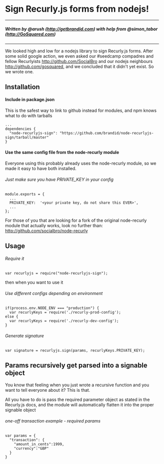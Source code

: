 # Sign Recurly.js forms from nodejs!
---
##### Written by @arush (http://getbrandid.com) with help from @simon_tabor (http://GoSquared.com)
---
We looked high and low for a nodejs library to sign Recurly.js forms. After some solid google action, we even asked our #seedcamp compadres and fellow Recurlyists <http://github.com/SocialBro> and our nodejs neighbours <http://github.com/gosquared>, and we concluded that it didn't yet exist. So we wrote one.

## Installation
#### Include in package.json
This is the safest way to link to github instead for modules, and npm knows what to do with tarballs

    ...
    dependencies {
      "node-recurlyjs-sign": "https://github.com/brandid/node-recurlyjs-sign/tarball/master"
    }

#### Use the same config file from the node-recurly module
Everyone using this probably already uses the node-recurly module, so we made it easy to have both installed.

###### Just make sure you have PRIVATE_KEY in your config

    module.exports = {
      ...
      PRIVATE_KEY:  '<your private key, do not share this EVER>',
      ...
    };

For those of you that are  looking for a fork of the original node-recurly module that actually works, look no further than: <http://github.com/socialbro/node-recurly>

## Usage
###### Require it
    var recurlyjs = require("node-recurlyjs-sign");

then when you want to use it

###### Use different configs depending on environment
    if(process.env.NODE_ENV === "production") {
      var recurlyKeys = require('./recurly-prod-config');
    else {
      var recurlyKeys = require('./recurly-dev-config');
    }

###### Generate signature
    var signature = recurlyjs.sign(params, recurlyKeys.PRIVATE_KEY);


## Params recursively get parsed into a signable object
You know that feeling when you just wrote a recursive function and you want to tell everyone about it? This is that.

All you have to do is pass the required parameter object as stated in the Recurly.js docs, and the module will automatically flatten it into the proper signable object

###### one-off transaction example - required params
    var params = {
      "transaction": {
        "amount_in_cents":1999,
        "currency":"GBP"
      }
    }